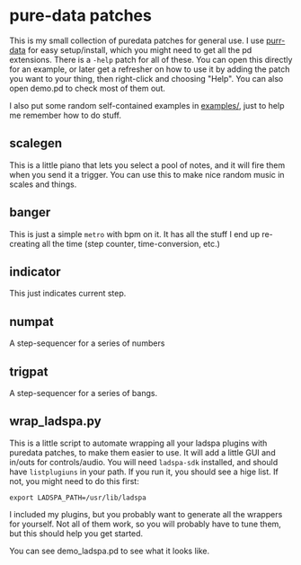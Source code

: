 # pure-data patches

This is my small collection of puredata patches for general use. I use [purr-data](https://agraef.github.io/purr-data/) for easy setup/install, which you might need to get all the pd extensions. There is a `-help` patch for all of these. You can open this directly for an example, or later get a refresher on how to use it by adding the patch you want to your thing, then right-click and choosing "Help". You can also open demo.pd to check most of them out.

I also put some random self-contained examples in [examples/](examples/), just to help me remember how to do stuff.

## scalegen

This is a little piano that lets you select a pool of notes, and it will fire them when you send it a trigger. You can use this to make nice random music in scales and things.

## banger

This is just a simple `metro` with bpm on it. It has all the stuff I end up re-creating all the time (step counter, time-conversion, etc.)

## indicator

This just indicates current step.

## numpat

A step-sequencer for a series of numbers


## trigpat

A step-sequencer for a series of bangs.


## wrap_ladspa.py

This is a little script to automate wrapping all your ladspa plugins with puredata patches, to make them easier to use. It will add a little GUI and in/outs for controls/audio. You will need `ladspa-sdk` installed, and should have `listplugiuns` in your path. If you run it, you should see a hige list. If not, you might need to do this first:

```
export LADSPA_PATH=/usr/lib/ladspa
```

I included my plugins, but you probably want to generate all the wrappers for yourself. Not all of them work, so you will probably have to tune them, but this should help you get started.

You can see demo_ladspa.pd to see what it looks like.